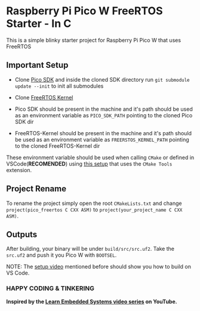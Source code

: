 # Raspberry Pi Pico W FreeRTOS Starter - In C

This is a simple blinky starter project for Raspberry Pi Pico W that uses FreeRTOS

## Important Setup

- Clone [Pico SDK](https://github.com/raspberrypi/pico-sdk) and inside the cloned SDK directory run `git submodule update --init` to init all submodules

- Clone [FreeRTOS Kernel](https://github.com/FreeRTOS/FreeRTOS-Kernel)

- Pico SDK should be present in the machine and it's path should be used as an environment variable as `PICO_SDK_PATH` pointing to the cloned Pico SDK dir

- FreeRTOS-Kernel should be present in the machine and it's path should be used as an environment variable as `FREERSTOS_KERNEL_PATH` pointing to the cloned FreeRTOS-Kernel dir

These environment variable should be used when calling `CMake` or defined in VSCode(**RECOMENDED**) using [this setup](https://www.youtube.com/watch?v=BAoTBg8MJJ4) that uses the `CMake Tools` extension.

## Project Rename

To rename the project simply open the root `CMakeLists.txt` and change `project(pico_freertos C CXX ASM)` to `project(your_project_name C CXX ASM)`.

## Outputs

After building, your binary will be under `build/src/src.uf2`. Take the `src.uf2` and push it you Pico W with `BOOTSEL`.

NOTE: The [setup video](https://www.youtube.com/watch?v=BAoTBg8MJJ4) mentioned before should show you how to build on VS Code.

### HAPPY CODING & TINKERING

**Inspired by the [Learn Embedded Systems video series](https://www.youtube.com/watch?v=jCZxStjzGA8&list=PLEB5F4gTNK68IlRIJtcJ_2cW4dSdmreTw&index=14) on YouTube.**
